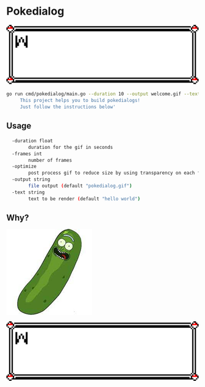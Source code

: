 # Pokedialog

![pokedialog](welcome.gif)

```bash
go run cmd/pokedialog/main.go --duration 10 --output welcome.gif --text 'Welcome!!
     This project helps you to build pokedialogs!
     Just follow the instructions below'
```

## Usage

```sh
  -duration float
        duration for the gif in seconds
  -frames int
        number of frames
  -optimize
        post process gif to reduce size by using transparency on each frame (default true)
  -output string
        file output (default "pokedialog.gif")
  -text string
        text to be render (default "hello world")
```

## Why?

![pickle](pickle.jpeg)

![why](but_why.gif)